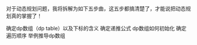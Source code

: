 对于动态规划问题，我将拆解为如下五步曲，这五步都搞清楚了，才能说把动态规划真的掌握了！

确定dp数组（dp table）以及下标的含义
确定递推公式
dp数组如何初始化
确定遍历顺序
举例推导dp数组
